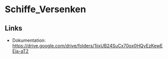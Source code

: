 # Schiffe_Versenken

## Links
* Dokumentation: https://drive.google.com/drive/folders/1iixUB24SuCx70ox0HQyEzKewEEja-aT2